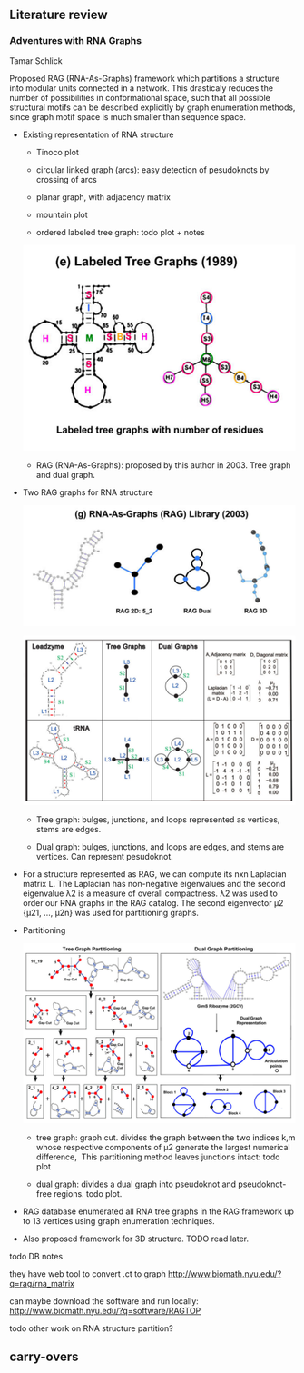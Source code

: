 


## Literature review

### ﻿Adventures with RNA Graphs

﻿Tamar Schlick

Proposed ﻿RAG (RNA-As-Graphs) framework which partitions a structure into modular units connected in a network.
This ﻿drasticaly reduces the number of possibilities in conformational space,
such that all possible structural motifs can be described explicitly by graph enumeration methods,
since ﻿graph motif space is much smaller than sequence space.

- Existing representation of RNA structure

    - ﻿Tinoco plot

    - circular linked graph (arcs): easy detection of pesudoknots by crossing of arcs

    - ﻿planar graph, with adjacency matrix

    - ﻿mountain plot

    - ﻿ordered labeled tree graph:
    todo plot + notes

    ![plots/labeled_tree_graph.png](plots/labeled_tree_graph.png)

    - ﻿RAG (RNA-As-Graphs): proposed by this author in 2003.
    Tree graph and dual graph.

- Two RAG graphs for RNA structure

    ![plots/rag_graphs.png](plots/rag_graphs.png)

    ![plots/rag_graphs_2.png](plots/rag_graphs_2.png)

    - Tree graph:
    ﻿bulges, junctions, and loops represented as vertices, stems are edges.

    - Dual graph:
    ﻿bulges, junctions, and loops are edges, and stems are vertices.
    Can represent pesudoknot.

- For a structure represented as RAG, we can compute its nxn Laplacian matrix L.
﻿The Laplacian has non-negative eigenvalues ﻿and the second eigenvalue λ2 is a measure of overall compactness.
λ2 was used to order our RNA graphs in the RAG catalog.
The second eigenvector μ2 {μ21, …, μ2n} was used for partitioning graphs.

- Partitioning

    ![plots/graph_partition.png](plots/graph_partition.png)

    - tree graph: graph cut.
    ﻿divides the graph between the two indices k,m whose respective components of μ2 generate the largest numerical difference,
﻿   This partitioning method leaves junctions intact: todo plot

    - dual graph:
    ﻿divides a dual graph into pseudoknot and pseudoknot-free regions.
    todo plot.

- RAG database ﻿enumerated all RNA tree graphs in the RAG framework up to 13 vertices using graph enumeration techniques.

- Also proposed framework for 3D structure. TODO read later.

todo DB notes

they have web tool to convert .ct to graph
http://www.biomath.nyu.edu/?q=rag/rna_matrix

can maybe download the software and run locally:
http://www.biomath.nyu.edu/?q=software/RAGTOP


todo other work on RNA structure partition?


## carry-overs
